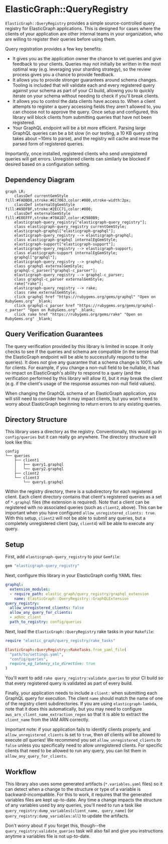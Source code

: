 # ElasticGraph::QueryRegistry

`ElasticGraph::QueryRegistry` provides a simple source-controlled query
registry for ElasticGraph applications. This is designed for cases where
the clients of your application are other internal teams in your organization,
who are willing to register their queries before using them.

Query registration provides a few key benefits:

* It gives you as the application owner the chance to vet queries and
  give feedback to your clients. Queries may not initially be written
  in the most optimal way (e.g. leveraging your sharding strategy), so
  the review process gives you a chance to provide feedback.
* It allows you to provide stronger guarantees around schema changes.
  Tooling is included that will validate each and every registered query
  against your schema as part of your CI build, allowing you to quickly
  iterate on your schema without needing to check if you'll break clients.
* It allows you to control the data clients have access to. When
  a client attempts to register a query accessing fields they aren't
  allowed to, you can choose not to approve the query. Once setup and
  configured, this library will block clients from submitting queries
  that have not been registered.
* Your GraphQL endpoint will be a bit more efficient. Parsing large
  GraphQL queries can be a bit slow (in our testing, a 10 KB query
  string takes about ~10ms to parse), and the registry will cache and
  reuse the parsed form of registered queries.

Importantly, once installed, registered clients who send unregistered
queries will get errors. Unregistered clients can similarly be blocked
if desired based on a configuration setting.

## Dependency Diagram

```mermaid
graph LR;
    classDef currentGemStyle fill:#FADBD8,stroke:#EC7063,color:#000,stroke-width:2px;
    classDef internalEgGemStyle fill:#A9DFBF,stroke:#2ECC71,color:#000;
    classDef externalGemStyle fill:#E0EFFF,stroke:#70A1D7,color:#2980B9;
    elasticgraph-query_registry["elasticgraph-query_registry"];
    class elasticgraph-query_registry currentGemStyle;
    elasticgraph-graphql["elasticgraph-graphql"];
    elasticgraph-query_registry --> elasticgraph-graphql;
    class elasticgraph-graphql internalEgGemStyle;
    elasticgraph-support["elasticgraph-support"];
    elasticgraph-query_registry --> elasticgraph-support;
    class elasticgraph-support internalEgGemStyle;
    graphql["graphql"];
    elasticgraph-query_registry --> graphql;
    class graphql externalGemStyle;
    graphql-c_parser["graphql-c_parser"];
    elasticgraph-query_registry --> graphql-c_parser;
    class graphql-c_parser externalGemStyle;
    rake["rake"];
    elasticgraph-query_registry --> rake;
    class rake externalGemStyle;
    click graphql href "https://rubygems.org/gems/graphql" "Open on RubyGems.org" _blank;
    click graphql-c_parser href "https://rubygems.org/gems/graphql-c_parser" "Open on RubyGems.org" _blank;
    click rake href "https://rubygems.org/gems/rake" "Open on RubyGems.org" _blank;
```

## Query Verification Guarantees

The query verification provided by this library is limited in scope. It
only checks to see if the queries and schema are compatible (in the sense
that the ElasticGraph endpoint will be able to successfully respond to
the queries). It does _not_ give any guarantee that a schema change is
100% safe for clients. For example, if you change a non-null field to be
nullable, it has no impact on ElasticGraph's ability to respond to a query
(and the verification performed by this library will allow it), but it may
break the client (e.g. if the client's usage of the response assumes
non-null field values).

When changing the GraphQL schema of an ElasticGraph application, you
will still need to consider how it may impact clients, but you won't
need to worry about ElasticGraph beginning to return errors to any
existing queries.

## Directory Structure

This library uses a directory as the registry. Conventionally, this
would go in `config/queries` but it can really go anywhere. The directory
structure will look like this:

```
config
└── queries
    ├── client1
    │   ├── query1.graphql
    │   └── query2.graphql
    ├── client2
    └── client3
        └── query1.graphql
```

Within the registry directory, there is a subdirectory for each
registered client. Each client directory contains that client's
registered queries as a set of `*.graphql` files (the extension is
required). Note that a client can be registered with no
associated queries (such as `client2`, above). This can be important
when you have configured `allow_unregistered_clients: true`. With
this setup, `client2` will not be able to submit any queries, but
a completely unregistered client (say, `client4`) will be able to
execute any query.

## Setup

First, add `elasticgraph-query_registry` to your `Gemfile`:

``` ruby
gem "elasticgraph-query_registry"
```

Next, configure this library in your ElasticGraph config YAML files:

``` yaml
graphql:
  extension_modules:
  - require_path: elastic_graph/query_registry/graphql_extension
    name: ElasticGraph::QueryRegistry::GraphQLExtension
query_registry:
  allow_unregistered_clients: false
  allow_any_query_for_clients:
  - adhoc_client
  path_to_registry: config/queries
```

Next, load the `ElasticGraph::QueryRegistry` rake tasks in your `Rakefile`:

``` ruby
require "elastic_graph/query_registry/rake_tasks"

ElasticGraph::QueryRegistry::RakeTasks.from_yaml_file(
  "path/to/settings.yaml",
  "config/queries",
  require_eg_latency_slo_directive: true
)
```

You'll want to add `rake query_registry:validate_queries` to your CI build so
that every registered query is validated as part of every build.

Finally, your application needs to include a `client:` when submitting
each GraphQL query for execution. The client `name` should match the
name of one of the registry client subdirectories. If you are using
`elasticgraph-lambda`, note that it does this automatically, but you may
need to configure `aws_arn_client_name_extraction_regex` so that it is
able to extract the `client_name` from the IAM ARN correctly.

Important note: if your application fails to identify clients properly,
and `allow_unregistered_clients` is set to `true`, then _all_ clients
will be allowed to execute _all_ queries! We recommend you set
`allow_unregistered_clients` to `false` unless you specifically need
to allow unregistered clients. For specific clients that need to be
allowed to run any query, you can list them in `allow_any_query_for_clients`.

## Workflow

This library also uses some generated artifacts (`*.variables.yaml` files)
so it can detect when a change to the structure or type of a variable is
backward-incompatible. For this to work, it requires that the generated
variables files are kept up-to-date. Any time a change impacts the structure
of any variables used by any queries, you'll need to run a task like
`query_registry:dump_variables[client_name, query_name]` (or
`query_registry:dump_variables:all`) to update the artifacts.

Don't worry about if you forget this, though--the
`query_registry:validate_queries` task will also fail and give you
instructions anytime a variables file is not up-to-date.

